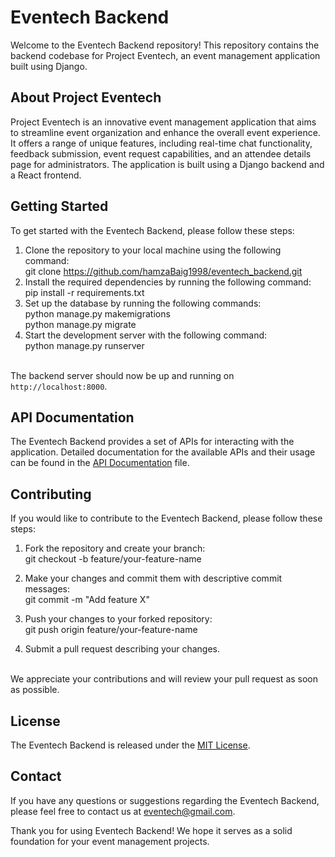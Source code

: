 # Eventech Backend

Welcome to the Eventech Backend repository! This repository contains the backend codebase for Project Eventech, an event management application built using Django.

## About Project Eventech

Project Eventech is an innovative event management application that aims to streamline event organization and enhance the overall event experience. It offers a range of unique features, including real-time chat functionality, feedback submission, event request capabilities, and an attendee details page for administrators. The application is built using a Django backend and a React frontend.

## Getting Started

To get started with the Eventech Backend, please follow these steps:

1. Clone the repository to your local machine using the following command:
   <br/>git clone https://github.com/hamzaBaig1998/eventech_backend.git
2. Install the required dependencies by running the following command:
   <br/>pip install -r requirements.txt
3. Set up the database by running the following commands:
   <br/>python manage.py makemigrations
   <br/>python manage.py migrate
4. Start the development server with the following command:
   <br/>python manage.py runserver

   
<br/>The backend server should now be up and running on `http://localhost:8000`.

## API Documentation

The Eventech Backend provides a set of APIs for interacting with the application. Detailed documentation for the available APIs and their usage can be found in the [API Documentation](api_docs.md) file.

## Contributing

If you would like to contribute to the Eventech Backend, please follow these steps:

1. Fork the repository and create your branch:
   <br/>git checkout -b feature/your-feature-name

2. Make your changes and commit them with descriptive commit messages:
   <br/>git commit -m "Add feature X"

3. Push your changes to your forked repository:
   <br/>git push origin feature/your-feature-name

4. Submit a pull request describing your changes.

<br/>We appreciate your contributions and will review your pull request as soon as possible.

## License

The Eventech Backend is released under the [MIT License](LICENSE).

## Contact

If you have any questions or suggestions regarding the Eventech Backend, please feel free to contact us at eventech@gmail.com.

Thank you for using Eventech Backend! We hope it serves as a solid foundation for your event management projects.
